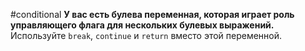 #conditional
**У вас есть булева переменная, которая играет роль управляющего флага для нескольких булевых выражений.**
Используйте `break`, `continue` и `return` вместо этой переменной. 
